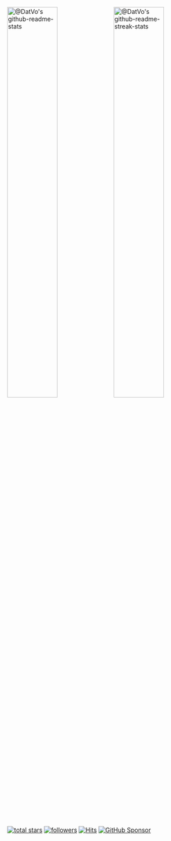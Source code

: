 
<a href="https://github.com/datvodinh?tab=repositories"><img src="https://github-readme-stats-one-bice.vercel.app/api?username=datvodinh&theme=dracula&show_icons=true&count_private=false&hide_border=true&role=OWNER,ORGANIZATION_MEMBER,COLLABORATOR"  width="48%" alt="@DatVo's github-readme-stats"/></a>
<a href="https://github.com/datvodinh?tab=stars"><img src="https://github-readme-streak-stats.herokuapp.com?user=datvodinh&theme=dracula&hide_border=true&date_format=M%20j%5B%2C%20Y%5D"  width="48%" alt="@DatVo's github-readme-streak-stats"/></a>

<p align="left">

  <a href="https://github.com/datvodinh?tab=stars&sort=stargazers">
    <img alt="total stars" title="Total stars on GitHub" src="https://custom-icon-badges.demolab.com/badge/dynamic/json?label=Stars&style=for-the-badge&logo=github&color=f5bde6&logoColor=D9E0EE&labelColor=302D41&query=%24.stars&url=https://api.github-star-counter.workers.dev/user/datvodinh"/></a>
<a href="https://github.com/datvodinh?tab=followers">
    <img alt="followers" title="Follow me on Github" src="https://custom-icon-badges.herokuapp.com/github/followers/datvodinh?style=for-the-badge&logo=github&color=ee99a0&logoColor=D9E0EE&labelColor=302D41&label=Followers"/></a>
   <a href="https://hits.sh/github.com/datvodinh/hits/"><img alt="Hits" src="https://hits.sh/github.com/datvodinh/hits.svg?style=for-the-badge&logo=github&color=a6da95&logoColor=D9E0EE&labelColor=302D41&label=Views+Count&extraCount=3700"/></a>
  <a href="https://github.com/sponsors/datvodinh/" target="_blank"><img src="https://img.shields.io/badge/GitHub-Sponsor-blue?labelColor=302d41&color=f5bde6&logo=github&logoColor=d9e0ee&style=for-the-badge" alt="GitHub Sponsor"></a>
